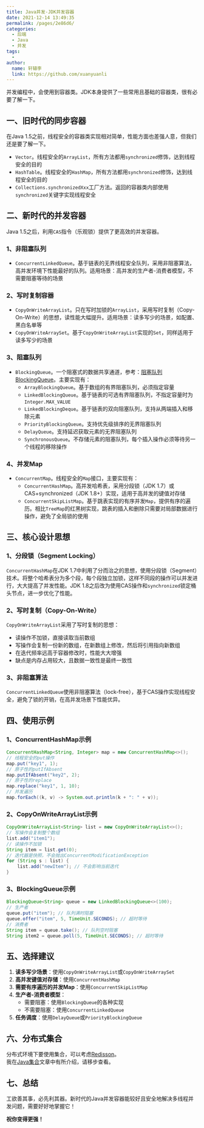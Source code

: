 ```yaml
---
title: Java并发-JDK并发容器
date: 2021-12-14 13:49:35
permalink: /pages/2e86d6/
categories: 
  - 后端
  - Java
  - 并发
tags: 
  - 
author: 
  name: 轩辕李
  link: https://github.com/xuanyuanli
---
```


并发编程中，会使用到容器类。JDK本身提供了一些常用且基础的容器类，很有必要了解一下。

<!-- more -->

## 一、旧时代的同步容器
在Java 1.5之前，线程安全的容器类实现相对简单，性能方面也差强人意，但我们还是要了解一下。
- `Vector`。线程安全的`ArrayList`，所有方法都用`synchronized`修饰，达到线程安全的目的
- `HashTable`。线程安全的`HashMap`，所有方法都用`synchronized`修饰，达到线程安全的目的
- `Collections.synchronizedXxx`工厂方法。返回的容器类内部使用`synchronized`关键字实现线程安全

## 二、新时代的并发容器
Java 1.5之后，利用`CAS`指令（乐观锁）提供了更高效的并发容器。

### 1、非阻塞队列
- `ConcurrentLinkedQueue`。基于链表的无界线程安全队列，采用非阻塞算法，高并发环境下性能最好的队列。适用场景：高并发的生产者-消费者模型，不需要阻塞等待的场景

### 2、写时复制容器
- `CopyOnWriteArrayList`。只在写时加锁的`ArrayList`，采用写时复制（Copy-On-Write）的思想，读性能大幅提升。适用场景：读多写少的场景，如配置、黑白名单等
- `CopyOnWriteArraySet`。基于`CopyOnWriteArrayList`实现的`Set`，同样适用于读多写少的场景

### 3、阻塞队列
- `BlockingQueue`。一个阻塞式的数据共享通道，参考：[阻塞队列BlockingQueue](../597089/)。主要实现有：
    - `ArrayBlockingQueue`。基于数组的有界阻塞队列，必须指定容量
    - `LinkedBlockingQueue`。基于链表的可选有界阻塞队列，不指定容量时为`Integer.MAX_VALUE`
    - `LinkedBlockingDeque`。基于链表的双向阻塞队列，支持从两端插入和移除元素
    - `PriorityBlockingQueue`。支持优先级排序的无界阻塞队列
    - `DelayQueue`。支持延迟获取元素的无界阻塞队列
    - `SynchronousQueue`。不存储元素的阻塞队列，每个插入操作必须等待另一个线程的移除操作

### 4、并发Map
- `ConcurrentMap`。线程安全的`Map`接口，主要实现有：
    - `ConcurrentHashMap`。高并发哈希表，采用分段锁（JDK 1.7）或CAS+synchronized（JDK 1.8+）实现，适用于高并发的键值对存储
    - `ConcurrentSkipListMap`。基于跳表实现的有序并发`Map`，提供有序的遍历。相比`TreeMap`的红黑树实现，跳表的插入和删除只需要对局部数据进行操作，避免了全局锁的使用

## 三、核心设计思想

### 1、分段锁（Segment Locking）
`ConcurrentHashMap`在JDK 1.7中利用了分而治之的思想，使用分段锁（Segment）技术。将整个哈希表分为多个段，每个段独立加锁，这样不同段的操作可以并发进行，大大提高了并发性能。JDK 1.8之后改为使用CAS操作和`synchronized`锁定桶头节点，进一步优化了性能。

### 2、写时复制（Copy-On-Write）
`CopyOnWriteArrayList`采用了写时复制的思想：
- 读操作不加锁，直接读取当前数组
- 写操作会复制一份新的数组，在新数组上修改，然后将引用指向新数组
- 在迭代频率远高于容器修改时，性能大大增强
- 缺点是内存占用较大，且数据一致性是最终一致性

### 3、非阻塞算法
`ConcurrentLinkedQueue`使用非阻塞算法（lock-free），基于CAS操作实现线程安全，避免了锁的开销，在高并发场景下性能优异。

## 四、使用示例

### 1、ConcurrentHashMap示例
```java
ConcurrentHashMap<String, Integer> map = new ConcurrentHashMap<>();
// 线程安全的put操作
map.put("key1", 1);
// 原子性的putIfAbsent
map.putIfAbsent("key2", 2);
// 原子性的replace
map.replace("key1", 1, 10);
// 并发遍历
map.forEach((k, v) -> System.out.println(k + ": " + v));
```

### 2、CopyOnWriteArrayList示例
```java
CopyOnWriteArrayList<String> list = new CopyOnWriteArrayList<>();
// 写操作会复制整个数组
list.add("item1");
// 读操作不加锁
String item = list.get(0);
// 迭代器是快照，不会抛出ConcurrentModificationException
for (String s : list) {
    list.add("newItem"); // 不会影响当前迭代
}
```

### 3、BlockingQueue示例
```java
BlockingQueue<String> queue = new LinkedBlockingQueue<>(100);
// 生产者
queue.put("item"); // 队列满时阻塞
queue.offer("item", 5, TimeUnit.SECONDS); // 超时等待
// 消费者
String item = queue.take(); // 队列空时阻塞
String item2 = queue.poll(5, TimeUnit.SECONDS); // 超时等待
```

## 五、选择建议

1. **读多写少场景**：使用`CopyOnWriteArrayList`或`CopyOnWriteArraySet`
2. **高并发键值对存储**：使用`ConcurrentHashMap`
3. **需要有序遍历的并发Map**：使用`ConcurrentSkipListMap`
4. **生产者-消费者模型**：
   - 需要阻塞：使用`BlockingQueue`的各种实现
   - 不需要阻塞：使用`ConcurrentLinkedQueue`
5. **任务调度**：使用`DelayQueue`或`PriorityBlockingQueue`

## 六、分布式集合
分布式环境下要使用集合，可以考虑[Redisson](https://github.com/redisson/redisson/wiki/Redisson%E9%A1%B9%E7%9B%AE%E4%BB%8B%E7%BB%8D)。  
我在[Java集合](/pages/d2e513/)文章中有所介绍，请移步查看。

## 七、总结
工欲善其事，必先利其器。新时代的Java并发容器能较好且安全地解决多线程并发问题，需要好好地掌握它！  

**祝你变得更强！**
